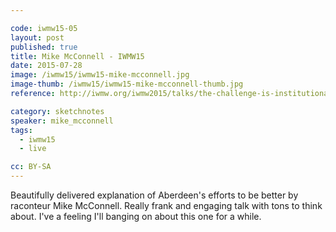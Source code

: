 ```yaml
---

code: iwmw15-05
layout: post
published: true
title: Mike McConnell - IWMW15
date: 2015-07-28
image: /iwmw15/iwmw15-mike-mcconnell.jpg
image-thumb: /iwmw15/iwmw15-mike-mcconnell-thumb.jpg
reference: http://iwmw.org/iwmw2015/talks/the-challenge-is-institutional/

category: sketchnotes
speaker: mike_mcconnell
tags:
  - iwmw15
  - live

cc: BY-SA
---
```


Beautifully delivered explanation of Aberdeen's efforts to be better by raconteur Mike McConnell. Really frank and engaging talk with tons to think about. I've a feeling I'll banging on about this one for a while.
